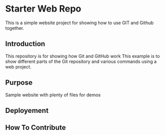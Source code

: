 # Starter Web Repo

This is a simple website project for
showing how to use GIT and Github together.

## Introduction

This repository is for showing how Git and GitHub work
This example is to show different parts of the Git repository and various commands using a web project.

## Purpose

Sample website with plenty of files for demos

## Deployement

## How To Contribute